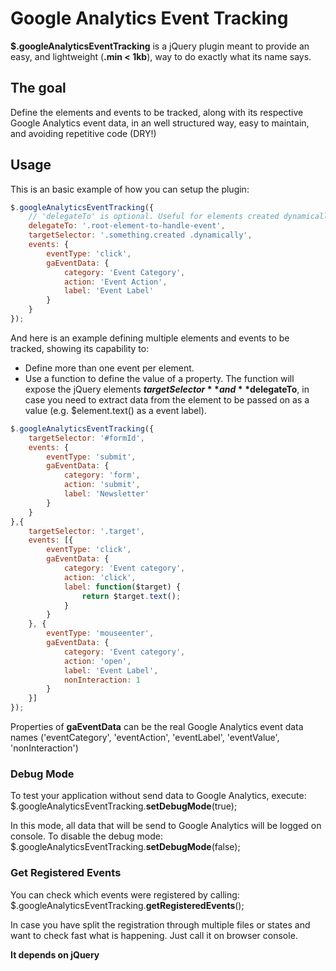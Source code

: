 # Google Analytics Event Tracking

**$.googleAnalyticsEventTracking** is a jQuery plugin meant to provide an easy, and lightweight (**.min < 1kb**), way to do exactly what its name says.

## The goal

Define the elements and events to be tracked, along with its respective Google Analytics event data, in an well structured way, easy to maintain, and avoiding repetitive code (DRY!)

## Usage

This is an basic example of how you can setup the plugin:

```javascript
$.googleAnalyticsEventTracking({
    // 'delegateTo' is optional. Useful for elements created dynamically
    delegateTo: '.root-element-to-handle-event',
    targetSelector: '.something.created .dynamically',
    events: {
        eventType: 'click',
        gaEventData: {
            category: 'Event Category',
            action: 'Event Action',
            label: 'Event Label'
        }
    }
});
```

And here is an example defining multiple elements and events to be tracked, showing its capability to:
- Define more than one event per element.
- Use a function to define the value of a property. The function will expose the jQuery elements **$targetSelector** and **$delegateTo**, in case you need to extract data from the element to be passed on as a value (e.g. $element.text() as a event label).

```javascript
$.googleAnalyticsEventTracking({
    targetSelector: '#formId',
    events: {
        eventType: 'submit',
        gaEventData: {
            category: 'form',
            action: 'submit',
            label: 'Newsletter'
        }
    }
},{
    targetSelector: '.target',
    events: [{
        eventType: 'click',
        gaEventData: {
            category: 'Event category',
            action: 'click',
            label: function($target) {
                return $target.text();
            }
        }
    }, {
        eventType: 'mouseenter',
        gaEventData: {
            category: 'Event category',
            action: 'open',
            label: 'Event Label',
            nonInteraction: 1
        }
    }]
});
```
Properties of **gaEventData** can be the real Google Analytics event data names ('eventCategory', 'eventAction', 'eventLabel', 'eventValue', 'nonInteraction')

### Debug Mode

To test your application without send data to Google Analytics, execute:
$.googleAnalyticsEventTracking.**setDebugMode**(true);

In this mode, all data that will be send to Google Analytics will be logged on console. To disable the debug mode:
$.googleAnalyticsEventTracking.**setDebugMode**(false);

### Get Registered Events

You can check which events were registered by calling: $.googleAnalyticsEventTracking.**getRegisteredEvents**();

In case you have split the registration through multiple files or states and want to check fast what is happening. Just call it on browser console.

**It depends on jQuery**
